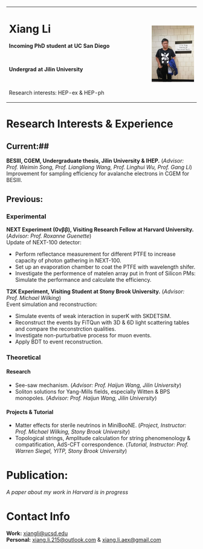 <table border="0">
  <tr>
    <td width="75%">
      <h1>Xiang Li</h1>
      <p><b>Incoming PhD student at UC San Diego</b></p>
      <br/>
      <p><b>Undergrad at Jilin University</b></p>
      <br/>
      <p>Research interests: HEP-ex & HEP-ph</p>
    </td>
    <td width="25%">
      <img src="1.jpg" width="100%">      
    </td>
  </tr>
</table>

# Research Interests & Experience 
## Current:## 
**BESIII, CGEM, Undergraduate thesis, Jilin University & IHEP.** (*Advisor: Prof. Weimin Song, Prof. Liangliang Wang, Prof. Linghui Wu, Prof. Gang Li*)  
Improvement for sampling efficiency for avalanche electrons in CGEM for BESIII. 
## Previous:
### Experimental
**NEXT Experiment (0vββ), Visiting Research Fellow at Harvard University.** (*Advisor: Prof. Roxanne Guenette*)  
Update of NEXT-100 detector:  
+ Perform reflectance measurement for different PTFE to increase capacity of photon gathering in NEXT-100.  
+ Set up an evaporation chamber to coat the PTFE with wavelength shifer.  
+ Investigate the performence of matelen array put in front of Silicon PMs: Simulate the performance and calculate the efficiency.  

**T2K Experiment, Visiting Student at Stony Brook University.** (*Advisor: Prof. Michael Wilking*)  
Event simulation and reconstruction:  
+ Simulate events of weak interaction in superK with SKDETSIM.  
+ Reconstruct the events by FiTQun with 3D & 6D light scattering tables and compare the reconstrction qualities.  
+ Investigate non-purturbative process for muon events.  
+ Apply BDT to event reconstruction.  

### Theoretical
 #### Research
* See-saw mechanism. (*Advisor: Prof. Haijun Wang, Jilin University*)   
* Soliton solutions for Yang-Mills fields, especially Witten & BPS monopoles. (*Advisor: Prof. Haijun Wang, Jilin University*)  
 #### Projects & Tutorial
* Matter effects for sterile neutrinos in MiniBooNE. (*Project, Instructor: Prof. Michael Wilking, Stony Brook University*)  
* Topological strings, Amplitude calculation for string phenomenology & compatification, AdS-CFT correspondence. (*Tutorial, Instructor: Prof. Warren Siegel, YITP, Stony Brook University*)  

# Publication:
*A paper about my work in Harvard is in progress*
# Contact Info
**Work:** xiangli@ucsd.edu  
**Personal:** xiang.li.215@outlook.com & xiang.li.aex@gmail.com
